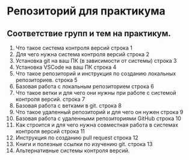 # Репозиторий для практикума
## Соответствие групп и тем на практикум.

1. Что такое система контроля версий
    строка 1
2. Для чего нужна система контроля версий
    строка 2
3. Установка git на ваш ПК (в зависимости от системы)
    строка 3
4. Установка VSCode на ваш ПК
    строка 4
5. Что такое репозиторий и инструкция по созданию локальных репозиториев.
    строка 5
6. Базовая работа с локальным репозиторием
    строка 6
7. Что такое ветки и для чего они нужны при работе с системой контроля версий.
    строка 7
8. Базовая работа с ветками в git.
    строка 8
9. Что такое удаленный репозиторий и для чего он нужен
    строка 9
10. Базовая работа с удаленными репозиториями GitHub
    строка 10
11. Как строится и для чего нужна совместная работа в системах контроля версий
    строка 11
12. Инструкция по созданию pull request
    строка 12
13. Книги и полезные ссылки по изучению git.
    строка 13
14. Альтернативные системы контроля версий.
